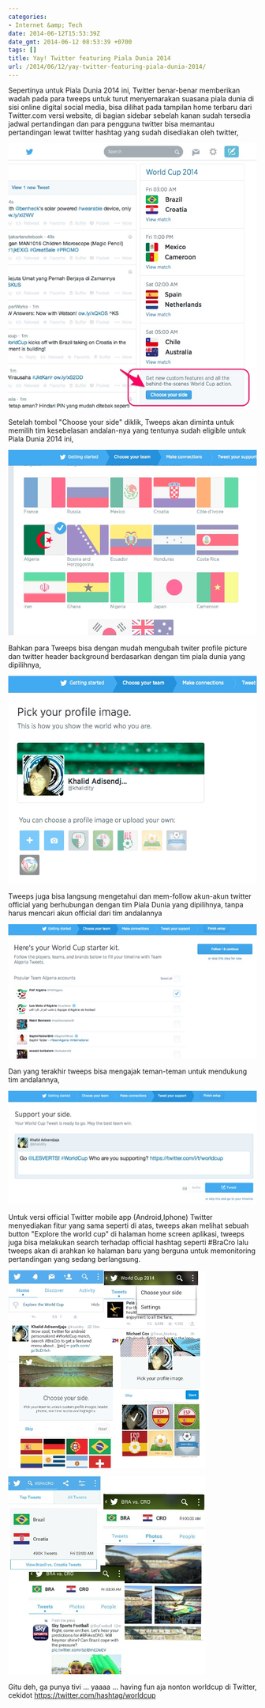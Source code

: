```yaml
---
categories:
- Internet &amp; Tech
date: 2014-06-12T15:53:39Z
date_gmt: 2014-06-12 08:53:39 +0700
tags: []
title: Yay! Twitter featuring Piala Dunia 2014
url: /2014/06/12/yay-twitter-featuring-piala-dunia-2014/
---
```


Sepertinya untuk Piala Dunia 2014 ini, Twitter benar-benar memberikan wadah pada para tweeps untuk turut menyemarakan suasana piala dunia di sisi online digital social media, bisa dilihat pada tampilan home terbaru dari Twitter.com versi website, di bagian sidebar sebelah kanan sudah tersedia jadwal pertandingan dan para pengguna twitter bisa memantau pertandingan lewat twitter hashtag yang sudah disediakan oleh twitter,

![twitter_wc1](/images/twitter_wc11.jpg)

Setelah tombol "Choose your side" diklik, Tweeps akan diminta untuk memilih tim kesebelasan andalan-nya yang tentunya sudah eligible untuk Piala Dunia 2014 ini,

[![twitter_wc2](/images/twitter_wc2.jpg)](/images/twitter_wc2.jpg)

Bahkan para Tweeps bisa dengan mudah mengubah twiter profile picture dan twitter header background berdasarkan dengan tim piala dunia yang dipilihnya,

[![twitter_wc4](/images/twitter_wc4.jpg)](/images/twitter_wc4.jpg)

Tweeps juga bisa langsung mengetahui dan mem-follow akun-akun twitter official yang berhubungan dengan tim Piala Dunia yang dipilihnya, tanpa harus mencari akun official dari tim andalannya

[![twitter_wc5](/images/twitter_wc5.jpg)](/images/twitter_wc5.jpg)

Dan yang terakhir tweeps bisa mengajak teman-teman untuk mendukung tim andalannya,

[![twitter_wc6](/images/twitter_wc6.jpg)](/images/twitter_wc6.jpg)

Untuk versi official Twitter mobile app (Android,Iphone) Twitter menyediakan fitur yang sama seperti di atas, tweeps akan melihat sebuah button "Explore the world cup" di halaman home screen aplikasi, tweeps juga bisa melakukan search terhadap official hashtag seperti #BraCro lalu tweeps akan di arahkan ke halaman baru yang berguna untuk memonitoring pertandingan yang sedang berlangsung.

[![IMG_20140613_025934](/images/IMG_20140613_025934.jpg)](/images/IMG_20140613_025934.jpg)

[![IMG_20140613_022553](/images/IMG_20140613_022553.jpg)](/images/IMG_20140613_022553.jpg)

Gitu deh, ga punya tivi ... yaaaa ... having fun aja nonton worldcup di Twitter, cekidot <https://twitter.com/hashtag/worldcup>